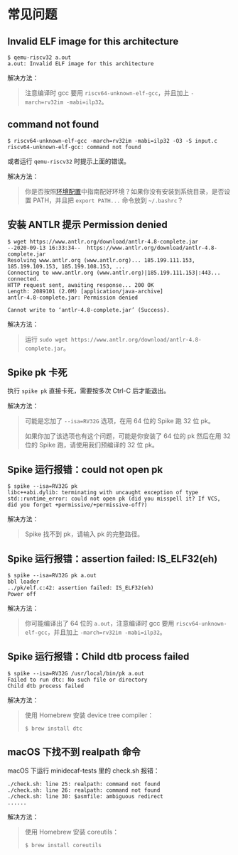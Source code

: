 # 常见问题

## Invalid ELF image for this architecture

```text
$ qemu-riscv32 a.out
a.out: Invalid ELF image for this architecture
```

解决方法：

> 注意编译时 gcc 要用 `riscv64-unknown-elf-gcc`，并且加上 `-march=rv32im -mabi=ilp32`。

## command not found

```text
$ riscv64-unknown-elf-gcc -march=rv32im -mabi=ilp32 -O3 -S input.c
riscv64-unknown-elf-gcc: command not found
```

或者运行 `qemu-riscv32` 时提示上面的错误。

解决方法：

> 你是否按照[环境配置](env.md)中指南配好环境？如果你没有安装到系统目录，是否设置 PATH，并且把 `export PATH...` 命令放到 `~/.bashrc`？

## 安装 ANTLR 提示 Permission denied

```text
$ wget https://www.antlr.org/download/antlr-4.8-complete.jar
--2020-09-13 16:33:34--  https://www.antlr.org/download/antlr-4.8-complete.jar
Resolving www.antlr.org (www.antlr.org)... 185.199.111.153, 185.199.109.153, 185.199.108.153, ...
Connecting to www.antlr.org (www.antlr.org)|185.199.111.153|:443... connected.
HTTP request sent, awaiting response... 200 OK
Length: 2089101 (2.0M) [application/java-archive]
antlr-4.8-complete.jar: Permission denied

Cannot write to ‘antlr-4.8-complete.jar’ (Success).
```

解决方法：

> 运行 `sudo wget https://www.antlr.org/download/antlr-4.8-complete.jar`。

## Spike pk 卡死

执行 `spike pk` 直接卡死，需要按多次 Ctrl-C 后才能退出。

解决方法：

> 可能是忘加了 `--isa=RV32G` 选项，在用 64 位的 Spike 跑 32 位 pk。
>
> 如果你加了该选项也有这个问题，可能是你安装了 64 位的 pk 然后在用 32 位的 Spike 跑，请使用我们预编译的 32 位 pk。

## Spike 运行报错：could not open pk

```text
$ spike --isa=RV32G pk
libc++abi.dylib: terminating with uncaught exception of type std::runtime_error: could not open pk (did you misspell it? If VCS, did you forget +permissive/+permissive-off?)
```

解决方法：

> Spike 找不到 pk，请输入 pk 的完整路径。

## Spike 运行报错：assertion failed: IS\_ELF32\(eh\)

```text
$ spike --isa=RV32G pk a.out
bbl loader
../pk/elf.c:42: assertion failed: IS_ELF32(eh)
Power off
```

解决方法：

> 你可能编译出了 64 位的 `a.out`，注意编译时 gcc 要用 `riscv64-unknown-elf-gcc`，并且加上 `-march=rv32im -mabi=ilp32`。

## Spike 运行报错：Child dtb process failed

```text
$ spike --isa=RV32G /usr/local/bin/pk a.out
Failed to run dtc: No such file or directory
Child dtb process failed
```

解决方法：

> 使用 Homebrew 安装 device tree compiler：
>
> ```text
> $ brew install dtc
> ```

## macOS 下找不到 realpath 命令

macOS 下运行 minidecaf-tests 里的 check.sh 报错：

```text
./check.sh: line 25: realpath: command not found
./check.sh: line 26: realpath: command not found
./check.sh: line 30: $asmfile: ambiguous redirect
......
```

解决方法：

> 使用 Homebrew 安装 coreutils：
>
> ```text
> $ brew install coreutils
> ```

